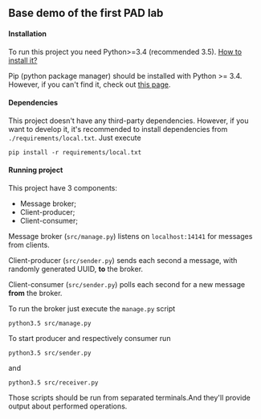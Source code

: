 ## Base demo of the first PAD lab

#### Installation
To run this project you need Python>=3.4 (recommended 3.5).
[How to install it?](https://www.python.org/downloads/)

Pip (python package manager) should be installed with Python >= 3.4. However,
if you can't find it, check out [this page](https://pip.pypa.io/en/stable/installing/).

#### Dependencies

This project doesn't have any third-party dependencies. However, if you want to
develop it, it's recommended to install dependencies from `./requirements/local.txt`.
Just execute

`pip install -r requirements/local.txt`

#### Running project

This project have 3 components:
- Message broker;
- Client-producer;
- Client-consumer;

Message broker (`src/manage.py`) listens on `localhost:14141` for messages from clients.

Client-producer (`src/sender.py`) sends each second a message, with randomly generated UUID,  **to** the broker.

Client-consumer (`src/sender.py`) polls each second for a new message **from** the broker.

To run the broker just execute the `manage.py` script

`python3.5 src/manage.py`

To start producer and respectively consumer run

`python3.5 src/sender.py`

and

`python3.5 src/receiver.py`

Those scripts should be run from separated terminals.And they'll provide output
about performed operations.
